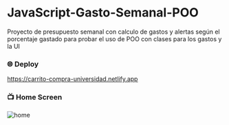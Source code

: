 # JavaScript-Gasto-Semanal-POO
Proyecto de presupuesto semanal con calculo de gastos y alertas según el porcentaje gastado para probar el uso de POO con clases para los gastos y la UI 

### :globe_with_meridians: Deploy 
https://carrito-compra-universidad.netlify.app

### :tv: Home Screen
![home](/assets/gasto.png)
